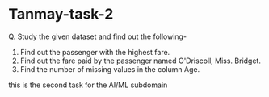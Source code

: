 # Tanmay-task-2
Q. Study the given dataset and find out the following-
1) Find out the passenger with the highest fare.
2) Find out the fare paid by the passenger named O&#39;Driscoll, Miss.
Bridget.
3) Find the number of missing values in the column Age.

this is the second task for the AI/ML subdomain

